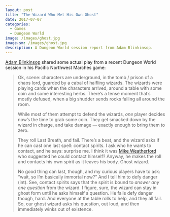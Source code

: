 ```yaml
---
layout: post
title: "The Wizard Who Met His Own Ghost"
date: 2017-07-07
categories:
  - Games
  - Dungeon World
image: /images/ghost.jpg
image-sm: /images/ghost.jpg
description: A Dungeon World session report from Adam Blinkinsop.
---
```


[Adam Blinkinsop](https://plus.google.com/+AdamBlinkinsop) shared some actual play from a recent Dungeon World session in his Pacific Northwest Marches game:

> Ok, scene: characters are underground, in the tomb / prison of a chaos lord, guarded by a cabal of halfling wizards. The wizards were playing cards when the characters arrived, around a table with some coin and some interesting herbs. There’s a tense moment that’s mostly defused, when a big shudder sends rocks falling all around the room.
> 
> While most of them attempt to defend the wizards, _one_ player decides now’s the time to grab some coin. They get smacked down by the wizard in charge, and take damage — exactly enough to bring them to zero.
>
> They roll Last Breath, and fail. There’s a beat, and the wizard asks if he can cast one last spell: contact spirits. I ask who he wants to contact, and he says: surprise me. I think it was [Mike Weatherford](https://twitter.com/tuxedo_and_sass) who suggested he could contact himself? Anyway, he makes the roll and contacts his own spirit as it leaves his body. Ghost wizard.
> 
> No good thing can last, though, and my curious players have to ask: “wait, so I’m basically immortal now?” And I tell him to defy danger (int). See, contact spirits says that the spirit is bound to _answer any one question_ from the wizard. I figure, sure, the wizard can stay in ghost form until he asks himself a question. He fails defy danger though, hard. And everyone at the table rolls to help, and they all fail. So, our ghost wizard asks his question, out loud, and then immediately winks out of existence.
